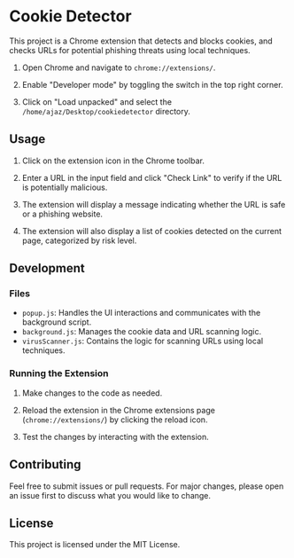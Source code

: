 # Cookie Detector

This project is a Chrome extension that detects and blocks cookies, and checks URLs for potential phishing threats using local techniques.



1. Open Chrome and navigate to `chrome://extensions/`.

2. Enable "Developer mode" by toggling the switch in the top right corner.

3. Click on "Load unpacked" and select the `/home/ajaz/Desktop/cookiedetector` directory.

## Usage

1. Click on the extension icon in the Chrome toolbar.

2. Enter a URL in the input field and click "Check Link" to verify if the URL is potentially malicious.

3. The extension will display a message indicating whether the URL is safe or a phishing website.

4. The extension will also display a list of cookies detected on the current page, categorized by risk level.

## Development

### Files

- `popup.js`: Handles the UI interactions and communicates with the background script.
- `background.js`: Manages the cookie data and URL scanning logic.
- `virusScanner.js`: Contains the logic for scanning URLs using local techniques.

### Running the Extension

1. Make changes to the code as needed.

2. Reload the extension in the Chrome extensions page (`chrome://extensions/`) by clicking the reload icon.

3. Test the changes by interacting with the extension.

## Contributing

Feel free to submit issues or pull requests. For major changes, please open an issue first to discuss what you would like to change.

## License

This project is licensed under the MIT License.